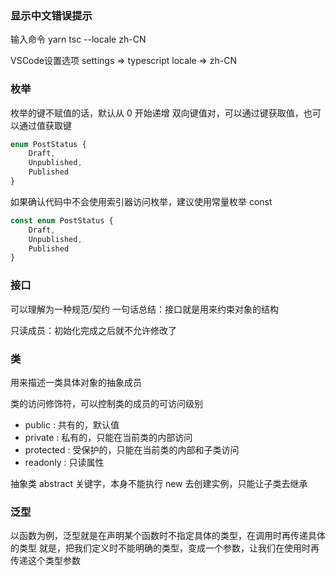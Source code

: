 

### 显示中文错误提示
输入命令
yarn tsc --locale zh-CN

VSCode设置选项
settings => typescript locale => zh-CN


### 枚举
枚举的键不赋值的话，默认从 0 开始递增
双向键值对，可以通过键获取值，也可以通过值获取键
```javascript
enum PostStatus {
    Draft,
    Unpublished,
    Published
}
```

如果确认代码中不会使用索引器访问枚举，建议使用常量枚举 const

```javascript
const enum PostStatus {
    Draft,
    Unpublished,
    Published
}
```

### 接口

可以理解为一种规范/契约
一句话总结：接口就是用来约束对象的结构

只读成员：初始化完成之后就不允许修改了


### 类
用来描述一类具体对象的抽象成员

类的访问修饰符，可以控制类的成员的可访问级别
- public : 共有的，默认值
- private : 私有的，只能在当前类的内部访问
- protected : 受保护的，只能在当前类的内部和子类访问
- readonly : 只读属性

抽象类
abstract 关键字，本身不能执行 new 去创建实例，只能让子类去继承


### 泛型

以函数为例，泛型就是在声明某个函数时不指定具体的类型，在调用时再传递具体的类型
就是，把我们定义时不能明确的类型，变成一个参数，让我们在使用时再传递这个类型参数